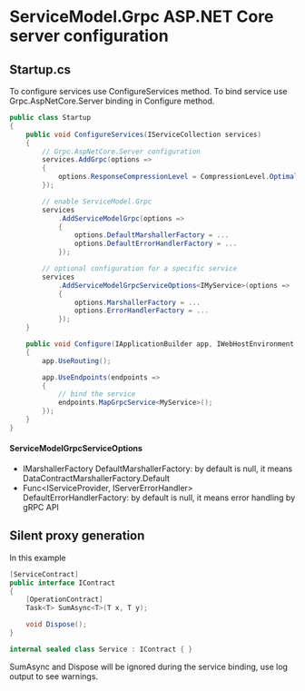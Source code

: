 # ServiceModel.Grpc ASP.NET Core server configuration

## Startup.cs

To configure services use ConfigureServices method.
To bind service use Grpc.AspNetCore.Server binding in Configure method.

``` c#
public class Startup
{
    public void ConfigureServices(IServiceCollection services)
    {
        // Grpc.AspNetCore.Server configuration
        services.AddGrpc(options =>
        {
            options.ResponseCompressionLevel = CompressionLevel.Optimal;
        });

        // enable ServiceModel.Grpc
        services
            .AddServiceModelGrpc(options =>
            {
                options.DefaultMarshallerFactory = ...
                options.DefaultErrorHandlerFactory = ...
            });

        // optional configuration for a specific service
        services
            .AddServiceModelGrpcServiceOptions<IMyService>(options =>
            {
                options.MarshallerFactory = ...
                options.ErrorHandlerFactory = ...
            });
    }

    public void Configure(IApplicationBuilder app, IWebHostEnvironment env)
    {
        app.UseRouting();

        app.UseEndpoints(endpoints =>
        {
            // bind the service
            endpoints.MapGrpcService<MyService>();
        });
    }
}
```

#### ServiceModelGrpcServiceOptions

- IMarshallerFactory DefaultMarshallerFactory: by default is null, it means DataContractMarshallerFactory.Default
- Func<IServiceProvider, IServerErrorHandler> DefaultErrorHandlerFactory: by default is null, it means error handling by gRPC API

## Silent proxy generation

In this example

``` c#
[ServiceContract]
public interface IContract
{
    [OperationContract]
    Task<T> SumAsync<T>(T x, T y);

    void Dispose();
}

internal sealed class Service : IContract { }
```

SumAsync and Dispose will be ignored during the service binding, use log output to see warnings.

